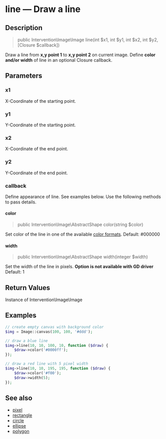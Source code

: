 # line — Draw a line

## Description

> public Intervention\Image\Image line(int $x1, int $y1, int $x2, int $y2, [Closure $callback])

Draw a line from **x,y point 1** to **x,y point 2** on current image. Define **color and/or width** of line in an optional Closure callback.

## Parameters

### x1
X-Coordinate of the starting point.

### y1
Y-Coordinate of the starting point.

### x2
X-Coordinate of the end point.

### y2
Y-Coordinate of the end point.

### callback
Define appearance of line. See examples below. Use the following methods to pass details.

#### color

> public Intervention\Image\AbstractShape color(string $color)

Set color of the line in one of the available [color formats](/getting_started/formats). Default: #000000

#### width

> public Intervention\Image\AbstractShape width(integer $width)

Set the width of the line in pixels. **Option is not available with GD driver** Default: 1


## Return Values
Instance of Intervention\Image\Image

## Examples

```php
// create empty canvas with background color
$img = Image::canvas(100, 100, '#ddd');

// draw a blue line
$img->line(10, 10, 100, 10, function ($draw) {
    $draw->color('#0000ff');
});

// draw a red line with 5 pixel width
$img->line(10, 10, 195, 195, function ($draw) {
    $draw->color('#f00');
    $draw->width(5);
});
```

## See also

- [pixel](/api/pixel)
- [rectangle](/api/rectangle)
- [circle](/api/circle)
- [ellipse](/api/ellipse)
- [polygon](/api/polygon)
